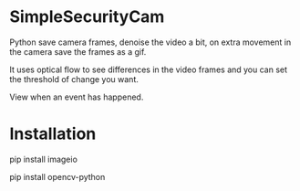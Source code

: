 # SimpleSecurityCam
Python save camera frames, denoise the video a bit, on extra movement in the camera save the frames as a gif.

It uses optical flow to see differences in the video frames and you can set the threshold of change you want.

View when an event has happened. 

# Installation

pip install imageio

pip install opencv-python

